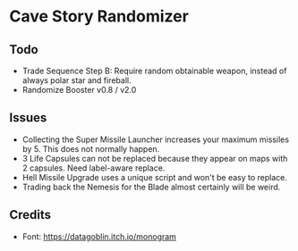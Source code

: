 Cave Story Randomizer
=====================

Todo
----

- Trade Sequence Step B: Require random obtainable weapon, instead of always polar star and fireball.
- Randomize Booster v0.8 / v2.0

Issues
------

- Collecting the Super Missile Launcher increases your maximum missiles by 5. This does not normally happen.
- 3 Life Capsules can not be replaced because they appear on maps with 2 capsules. Need label-aware replace.
- Hell Missile Upgrade uses a unique script and won't be easy to replace.
- Trading back the Nemesis for the Blade almost certainly will be weird.

Credits
-------

- Font: https://datagoblin.itch.io/monogram

